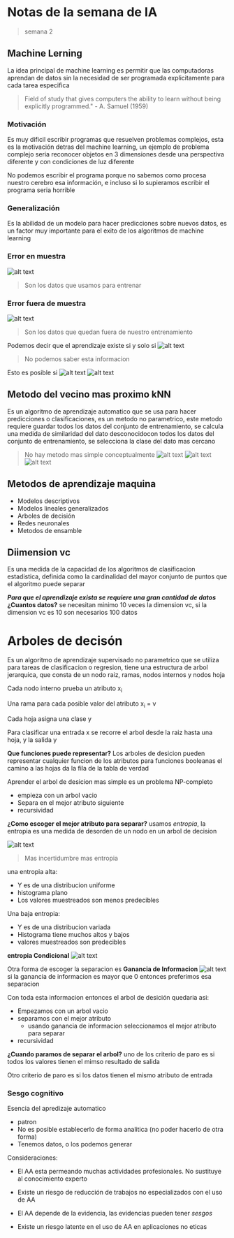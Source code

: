 # Notas de la semana de IA
> semana 2

## **Machine Lerning** 
La idea principal de machine learning es permitir que las computadoras aprendan de datos sin la necesidad de ser programada explicitamente para cada tarea especifica 

> Field of study that gives computers the ability to learn without being explicitly programmed." - A. Samuel (1959)

### Motivación
Es muy dificil escribir programas que resuelven problemas complejos, esta es la motivación detras del machine learning, un ejemplo de problema complejo seria reconocer objetos en 3 dimensiones desde una perspectiva diferente y con condiciones de luz diferente 

No podemos escribir el programa porque no sabemos como procesa nuestro cerebro esa información, e incluso si lo supieramos escribir el programa seria horrible 

### Generalización
Es la abilidad de un modelo para hacer predicciones sobre nuevos datos,
es un factor muy importante para el exito de los algoritmos de machine learning 

### Error en muestra 
![alt text](image-1.png)
> Son los datos que usamos para entrenar

### Error fuera de muestra
![alt text](image-2.png)
> Son los datos que quedan fuera de nuestro entrenamiento 

Podemos decir que el aprendizaje existe si y solo si 
![alt text](image-3.png)
> No podemos saber esta informacion

Esto es posible si 
![alt text](image-4.png)
![alt text](image-5.png)

## Metodo del vecino mas proximo kNN
Es un algoritmo de aprendizaje automatico que se usa para hacer predicciones 
o clasificaciones, es un metodo no parametrico, este metodo requiere guardar
todos los datos del conjunto de entrenamiento, se calcula una medida de 
similaridad del dato desconocidocon todos los datos del conjunto de entrenamiento, se selecciona la clase del dato mas cercano

> No hay metodo mas simple conceptualmente 
![alt text](image-6.png)
![alt text](image-7.png)
![alt text](image-8.png)


## Metodos de aprendizaje maquina
+ Modelos descriptivos
+ Modelos lineales generalizados 
+ Arboles de decisión
+ Redes neuronales
+ Metodos de ensamble

## Diimension vc 
Es una medida de la capacidad de los algoritmos de clasificacion estadistica, definida como la 
cardinalidad del mayor conjunto de puntos que el algoritmo puede separar

***Para que el aprendizaje exista se requiere una gran cantidad de datos***
**¿Cuantos datos?** se necesitan minimo 10 veces la dimension vc, si la dimension vc es 10 son necesarios 100 datos

# Arboles de decisón
Es un algoritmo de aprendizaje supervisado no parametrico que se utiliza para tareas de clasificacion o 
regresion, tiene una estructura de arbol jerarquica, que consta de un nodo raiz, ramas, nodos internos y nodos
hoja

Cada nodo interno prueba un atributo x<sub>i</sub>

Una rama para cada posible valor del atributo x<sub>i</sub> = v

Cada hoja asigna una clase y 

Para clasificar una entrada x se recorre el arbol desde la raiz hasta una hoja, y la salida y 

**Que funciones puede representar?**
Los arboles de desicion pueden representar cualquier funcion de los atributos
para funciones booleanas el camino a las hojas da la fila de la tabla de verdad

Aprender el arbol de desicion mas simple es un problema NP-completo 
+ empieza con un arbol vacio
+ Separa en el mejor atributo siguiente 
+ recursividad 

**¿Como escoger el mejor atributo para separar?**
usamos *entropia*, la entropia es una medida de desorden de un nodo en un arbol de decision

![alt text](image-9.png)

> Mas incertidumbre mas entropia 

una entropia alta: 
+ Y es de una distribucion uniforme 
+ histograma plano 
+ Los valores muestreados son menos predecibles

Una baja entropia: 
+ Y es de una distribucion variada 
+ Histograma tiene muchos altos y bajos 
+ valores muestreados son predecibles

**entropia Condicional** 
![alt text](image-10.png)

Otra forma de escoger la separacion es **Ganancia de Informacion** 
![alt text](image-11.png)
si la ganancia de informacion es mayor que 0 entonces preferimos esa separacion

Con toda esta informacion entonces el arbol de desición quedaria asi:
+ Empezamos con un arbol vacio
+ separamos con el mejor atributo 
    + usando ganancia de informacion seleccionamos el mejor atributo para separar
+ recursividad


**¿Cuando paramos de separar el arbol?** 
uno de los criterio de paro es si todos los valores
tienen el mimso resultado de salida 

Otro criterio de paro es si los datos tienen el mismo atributo de entrada



### Sesgo cognitivo
Esencia del apredizaje automatico
+ patron
+ No es posible establecerlo de forma analitica (no poder hacerlo de otra forma)
+ Tenemos datos, o los podemos generar


Consideraciones:
+ El AA esta permeando muchas actividades profesionales. No sustituye al conocimiento experto

+ Existe un riesgo de reducción de trabajos no especializados con el uso de AA

+ El AA depende de la evidencia, las evidencias pueden tener        *sesgos*

+ Existe un riesgo latente en el uso de AA en aplicaciones no eticas


